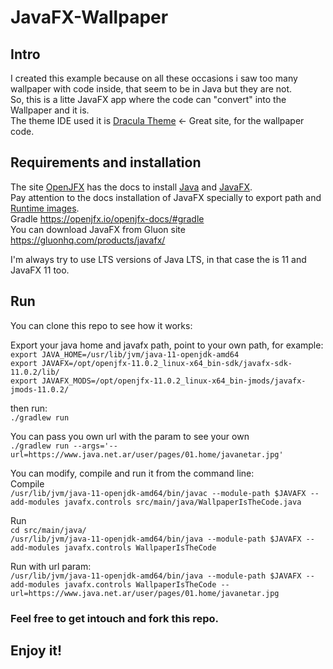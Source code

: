 # JavaFX-Wallpaper
## Intro 

I created this example because on all these occasions i saw too many wallpaper with code inside, that seem to be in Java but they are not.  
So, this is a litte JavaFX app where the code can "convert" into the Wallpaper and it is.  
The theme IDE used it is [Dracula Theme](https://draculatheme.com/) <- Great site, for the wallpaper code.   

## Requirements and installation
The site [OpenJFX](https://openjfx.io/)  has the docs to install [Java](https://openjfx.io/openjfx-docs/#install-java) and [JavaFX](https://openjfx.io/openjfx-docs/#install-javafx).  
Pay attention to the docs installation of JavaFX specially to export path and [Runtime images](https://openjfx.io/openjfx-docs/#modular).  
Gradle https://openjfx.io/openjfx-docs/#gradle  
You can download JavaFX from Gluon site https://gluonhq.com/products/javafx/


I'm always try to use LTS versions of Java LTS, in that case the is 11 and JavaFX 11 too.

## Run  
You can clone this repo to see how it works:  

Export your java home and javafx path, point to your own path, for example:  
`export JAVA_HOME=/usr/lib/jvm/java-11-openjdk-amd64`  
`export JAVAFX=/opt/openjfx-11.0.2_linux-x64_bin-sdk/javafx-sdk-11.0.2/lib/`  
`export JAVAFX_MODS=/opt/openjfx-11.0.2_linux-x64_bin-jmods/javafx-jmods-11.0.2/`  

then run:  
`./gradlew run`  

You can pass you own url with the param to see your own     
`./gradlew run --args='--url=https://www.java.net.ar/user/pages/01.home/javanetar.jpg'`  

You can modify, compile and run it from the command line:   
Compile  
`/usr/lib/jvm/java-11-openjdk-amd64/bin/javac --module-path $JAVAFX --add-modules javafx.controls src/main/java/WallpaperIsTheCode.java`

Run  
`cd src/main/java/`  
`/usr/lib/jvm/java-11-openjdk-amd64/bin/java --module-path $JAVAFX --add-modules javafx.controls WallpaperIsTheCode`   

Run with url param:  
`/usr/lib/jvm/java-11-openjdk-amd64/bin/java --module-path $JAVAFX --add-modules javafx.controls WallpaperIsTheCode --url=https://www.java.net.ar/user/pages/01.home/javanetar.jpg`  


### Feel free to get intouch and fork this repo.
## Enjoy it!
